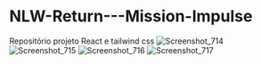 # NLW-Return---Mission-Impulse
Repositório projeto React  e tailwind css
![Screenshot_714](https://user-images.githubusercontent.com/44031853/168432543-ff3ae40c-bdda-40ea-8614-8149e3760860.png)
![Screenshot_715](https://user-images.githubusercontent.com/44031853/168432550-5b8920e1-901b-45a3-acf2-9540e6678e8e.png)
![Screenshot_716](https://user-images.githubusercontent.com/44031853/168432552-bc27196f-fbdc-447f-931f-c22b3a5da8d8.png)
![Screenshot_717](https://user-images.githubusercontent.com/44031853/168432554-fb729457-dc0b-4fbb-ada6-566db1543ddd.png)
